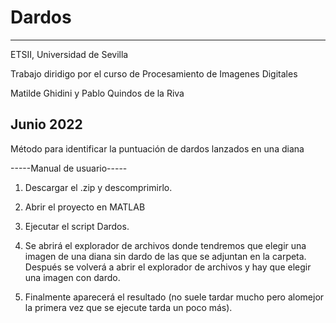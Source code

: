 # Dardos
-----
ETSII, Universidad de Sevilla

Trabajo diridigo por el curso de Procesamiento de Imagenes Digitales

Matilde Ghidini y Pablo Quindos de la Riva

Junio 2022
------

Método para identificar la puntuación de dardos lanzados en una diana 

-----Manual de usuario-----

1. Descargar el .zip y descomprimirlo.

2. Abrir el proyecto en MATLAB

3. Ejecutar el script Dardos.

4. Se abrirá el explorador de archivos donde tendremos que elegir una imagen de una diana sin dardo de las que se adjuntan en la carpeta. Después se volverá a abrir el explorador de archivos y hay que elegir una imagen con dardo.

5. Finalmente aparecerá el resultado (no suele tardar mucho pero alomejor la primera vez que se ejecute tarda un poco más).

